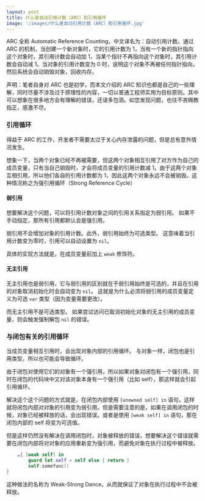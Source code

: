 ```yaml
---
layout: post
title: 什么是自动引用计数（ARC）和引用循环
image: '/images/什么是自动引用计数（ARC）和引用循环.jpg'
---
```

ARC 全称 Automatic Reference Counting，中文译名为：自动引用计数。通过 ARC 的机制，当创建一个新对象时，它的引用计数为 1，当有一个新的指针指向这个对象时，其引用计数会自动加 1，当某个指针不再指向这个对象时，其引用计数会自动减 1。当对象的引用计数变为 0 时，说明这个对象不再被任何指针指向，然后系统会自动销毁对象，回收内存。

声明：笔者自身对 ARC 也是初学，而本文介绍的 ARC 知识也都是自己的一些理解，同时尽量不涉及过于原理性的内容，一切以普通工程师实用为目标原则。其中可以想象在很多地方会有理解的错误，还请多包涵。如您发现问题，也往不吝赐教指正，感激不尽。

### 引用循环
得益于 ARC 的工作，开发者不需要太过于关心内存泄露的问题，但是总有意外情况发生。

想象一下，当两个对象已经不再被需要，但这两个对象相互引用了对方作为自己的成员变量，只有当自己销毁时，才会将成员变量的引用计数减 1。由于这两个对象互相引用，所以他们各自的引用计数都为 1，因此这两个对象永远不会被销毁。这种情况称之为强引用循环（Strong Reference Cycle）

#### 弱引用
想要解决这个问题，可以将引用计数对象之间的引用关系指定为弱引用。 如果不手动指定，那所有引用都默认会是强引用。 

弱引用不会增加对象的引用计数。此外，弱引用始终为可选类型。 这意味着当引用计数变为零时，引用可以自动设置为 `nil`。

具体的实现方法就是，在成员变量前加上 `weak` 修饰符。

#### 无主引用

无主引用也是弱引用，它与弱引用的区别就在于弱引用始终是可选的，并且在引用的对象取消初始化时会自动变为 `nil`。 这就是为什么必须将弱引用的成员变量定义为可选 `var` 类型（因为变量需要更改）。

而无主引用不是可选类型。 如果尝试访问已取消初始化对象的无主引用的成员变量，则会触发强制解包 `nil` 的错误。

###  与闭包有关的引用循环

当成员变量相互引用时，会出现对象内部的引用循环。 与对象一样，闭包也是引用类型，所以也可能会导致循环。 

由于闭包对使用它们的对象有一个强引用，所以如果对象对闭包有一个强引用，同时在闭包的代码块中又对该对象本身有一个强引用（比如 self），那这样就会引起引用循环。

解决这个这个问题的方式就是，在闭包内部使用 `[unowned self] in` 语句，这样就将闭包内部对对象的引用变为弱引用。但是需要注意的是，如果在调用闭包的时候，对象已经被释放的话，会出现错误。或者是使用 `[weak self] in` 语句，那在闭包内部的 self 将变为可选值。

但是这样仍然没有解决在调用闭包时，对象被释放的错误，想要解决这个错误就需要在闭包内部将对对象的应用重新变为强引用，而避免对象在执行过程中被释放。

```swift
    …{ [weak self] in 
        guard let self = self else { return } 
        self.somefunc()
}
```

这种做法的名称为 Weak-Strong Dance，从而就保证了对象在执行过程中不会被释放。



